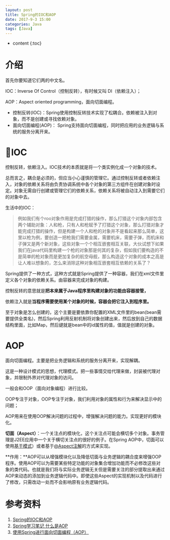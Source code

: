 ```yaml
---
layout: post
title: Spring的IOC和AOP
date: 2017-9-3 15:00
categories: Java
tags: [Java]
---
```


* content
{:toc} 
# 介绍

首先你要知道它们两的中文名。

IOC：Inverse Of Control（控制反转），有时候又叫 DI（依赖注入）；

AOP：Aspect oriented programming，面向切面编程。

- 控制反转(IOC)：Spring使用控制反转技术实现了松耦合。依赖被注入到对象，而不是创建或寻找依赖对象。
- 面向切面编程(AOP)： Spring支持面向切面编程，同时把应用的业务逻辑与系统的服务分离开来。

# IOC

控制反转，依赖注入。IOC技术的本质就是将一个类实例化成一个对象的技术。

总而言之，耦合是必须的，但应当小心谨慎的管理它。通过控制反转或者依赖注入，对象的依赖关系将由负责协调系统中各个对象的第三方组件在创建对象时设定。对象无需自行创建或管理它们的依赖关系，依赖关系将被自动注入到需要它们的对象中去。

生活中的IOC：

> 例如我们有个roo对象作用是完成打猎的操作，那么打猎这个对象内部包含两个辅助对象：人和枪，只有人和枪赋予了打猎这个对象，那么打猎对象才能完成打猎的操作，但是构建一个人和枪的对象并不是看起来那么简单，这里以枪为例，要创造一把枪我们需要金属，需要机床，需要子弹，而机床和子弹又是两个新对象，这些对象一个个相互嵌套相互关联，大伙试想下如果我们在java代码里构建一个枪的对象那是何其的复杂，假如我们要构造的不是简单的枪对象而是更加复杂的航空母舰，那么构造这个对象的成本之高是让人难以想象的，怎么来消除这种对象相互嵌套相互依赖的关系了？

Spring提供了一种方式，这种方式就是Spring提供了一种容器，我们在xml文件里定义各个对象的依赖关系。由容器来完成对象的构建。

控制反转的意思就是**把本来属于Java程序里构建对象的功能由容器接管，**

依赖注入就是**当程序需要使用某个对象的时候，容器会把它注入到程序里。**

至于对象是怎么创建的，这个主要是要依靠你配置的XML文件里的bean(bean需要提供全类名)，然后Spring利用反射机制将对象创建出来，然后放到自己的数据结构里面，比如Map，然后键就是bean中的id属性的值，值就是创建的对象。

# AOP

面向切面编程。主要是把业务逻辑和系统的服务分离开来，实现解耦。

这是一种设计模式的思想，代理模式。把一些事情交给代理来做，封装被代理对象，并限制外界对代理对象的访问。

一般会和OOP（面向对象编程）进行比较。

OOP专注于对象，OOP专注于对象，我们利用对象的属性和行为来解决显示中的问题；

AOP用来在使用OOP解决问题的过程中，增强解决问题的能力。实现更好的模块化。

**切面（Aspect）**：一个关注点的模块化，这个关注点可能会横切多个对象。事务管理是J2EE应用中一个关于横切关注点的很好的例子。在Spring AOP中，切面可以使用[基于模式](http://shouce.jb51.net/spring/aop.html#aop-schema)）或者基于[@Aspect注解](http://shouce.jb51.net/spring/aop.html#aop-ataspectj)的方式来实现。

**作用：**AOP可以从增强模块化以及降低切面与业务逻辑的耦合度来增强OOP程序。使用AOP可以为需要某些特定功能的对象集合增加功能而不必修改这些对象的类代码。也就是我们将与实际业务逻辑无关但是需要关注的部分提取出来通过AOP来动态的添加到业务逻辑代码中。即使这些Aspect的实现机制以及代码进行了修改，只需改动一处而不会影响原有业务逻辑代码。

# 参考资料

1. [Spring的IOC和AOP](http://tracylihui.github.io/2015/07/28/spring/Spring%E7%9A%84IOC%E5%92%8CAOP/)
2. [Spring学习笔记 什么是AOP](http://www.cnblogs.com/liujufu/p/5329252.html)
3. [使用Spring进行面向切面编程（AOP）](http://shouce.jb51.net/spring/aop.html)